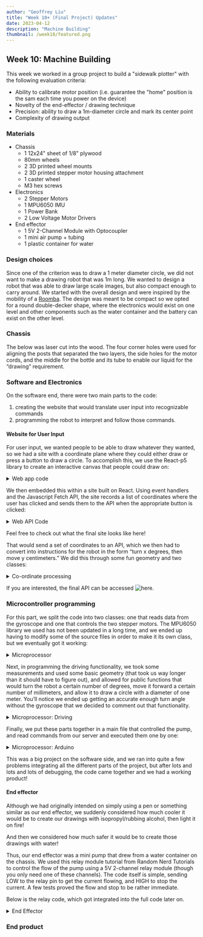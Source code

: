 ```yaml
---
author: "Geoffrey Liu"
title: "Week 10+ (Final Project) Updates"
date: 2023-04-12
description: "Machine Building"
thumbnail: /week10/featured.png
---
```


## Week 10: Machine Building
This week we worked in a group project to build a "sidewalk plotter" with the following evaluation criteria:
* Ability to calibrate motor position (i.e. guarantee the "home" position is the sam each time you power on the device)
* Novelty of the end-effector / drawing technique
* Precision: ability to draw a 1m-diameter circle and mark its center point
* Complexity of drawing output

### Materials
* Chassis
  * 1 12x24" sheet of 1/8" plywood
  * 80mm wheels
  * 2 3D printed wheel mounts
  * 2 3D printed stepper motor housing attachment
  * 1 caster wheel
  * M3 hex screws
* Electronics
  * 2 Stepper Motors
  * 1 MPU6050 IMU
  * 1 Power Bank
  * 2 Low Voltage Motor Drivers
* End effector
  * 1 5V 2-Channel Module with Optocoupler
  * 1 mini air pump + tubing
  * 1 plastic container for water

### Design choices

Since one of the criterion was to draw a 1 meter diameter circle, we did not want to make a drawing robot that was 1m long. We wanted to design a robot that was able to draw large scale images, but also compact enough to carry around. We started with the overall design and were inspired by the mobility of a [Roomba](https://www.irobot.com/en_US/roomba.html). The design was meant to be compact so we opted for a round double-decker shape, where the electronics would exist on one level and other components such as the water container and the battery can exist on the other level.

### Chassis

The below was laser cut into the wood. The four corner holes were used for aligning the posts that separated the two layers, the side holes for the motor cords, and the middle for the bottle and its tube to enable our liquid for the “drawing” requirement.


### Software and Electronics

On the software end, there were two main parts to the code:
1. creating the website that would translate user input into recognizable commands
2. programming the robot to interpret and follow those commands.

#### Website for User Input

For user input, we wanted people to be able to draw whatever they wanted, so we had a site with a coordinate plane where they could either draw or press a button to draw a circle. To accomplish this, we use the React-p5 library to create an interactive canvas that people could draw on:


<details>
<summary>Web app code</summary>

```javascript
export default function Canvas(props) {

    const setup = (p5, canvasParentRef) => {
        p5.createCanvas(props.width, props.height).parent(canvasParentRef)
    }

    const mp = (e) => {
        if (e.mouseY > 620 || e.mouseY < 0 || e.mouseX > 1080 || e.mouseX < 0) {
            return;
        }
        mouseX = e.mouseX;
        mouseY = e.mouseY;
        props.x_coordinates.push(mouseX);
        props.y_coordinates.push(mouseY);
        props.pen.push(1);
    }

    const draw = (p5) => {
        if (props.clear) {
            p5.clear();
            props.clearHandler();
            mouseX=0;
            mouseY=0;
            pmouseX=0;
            pmouseY=0;
        }
        p5.background(255, 0);
        p5.line(mouseX, mouseY, pmouseX, pmouseY);
        pmouseX = mouseX;
        pmouseY = mouseY;
    };

    return <Sketch setup={setup} draw={draw} mousePressed={mp} />;
};
```

</details>

We then embedded this within a site built on React. Using event handlers and the Javascript Fetch API, the site records a list of coordinates where the user has clicked and sends them to the API when the appropriate button is clicked:

<details>
<summary>Web API Code</summary>

```javascript
function App() {
  const [clear, setClear] = useState(false);
  let array1 = [];
  let array2 = [];
  let array3 = [];

  const clearHandler = () => {
    setClear(false);
  }

  const handleClick = (circle) => {
    setClear(true);
    let today = new Date(),
      time = today.getHours() + ':' + today.getMinutes() + ':' + today.getSeconds();
    let jsonData;

    if (circle) {
      jsonData = {
        "x_coordinates": array1,
        "y_coordinates": array2,
        "pen": array3,
        "time": time,
        "circle": true
      }
    } else {
      jsonData = {
        "x_coordinates": array1,
        "y_coordinates": array2,
        "pen": array3,
        "time": time,
        "circle": false
      }

    }
    jsonData = JSON.stringify(jsonData);
    console.log(jsonData);
    fetch('https://ps70-api.vercel.app/', {
      method: 'POST',
      mode: 'cors',
      headers: {
        'Accept': 'application/json',
        'Content-Type': 'application/json'
      },
      body: jsonData
    })
      .then(response => console.log(response))
  }

  return (
    <div class="App">
      <h1>PS70 Sidewalk Plotter App</h1>
      <h3>Draw what you want to create below!</h3>
      <div class="container">
        <img src="https://img.freepik.com/free-vector/abstract-horizontal-grid-lines-graph-style-graphic-design_1017-39918.jpg?w=1080" alt="Grid" />
        <Canvas width="1080" height="600" x_coordinates={array1} y_coordinates={array2} pen={array3} clear={clear} clearHandler={clearHandler} />
      </div>
      <button class="button-green" onClick={() => handleClick(false)}>Send to Plotter</button>
      <button class="button-blue" onClick={() => handleClick(true)}>Draw Circle ⚪</button>
      <button class="button-red" onClick={() => setClear(true)}>Clear</button>
    </div>
  );
}

export default App;
```

</details>

Feel free to check out what the final site looks like here!

That would send a set of coordinates to an API, which we then had to convert into instructions for the robot in the form “turn x degrees, then move y centimeters.” We did this through some fun geometry and two classes:

<details>
<summary>Co-ordinate processing</summary>

```javascript
class Point {
  constructor(ls) {
    this.x = ls[0];
    this.y = ls[1];
  }

  distance(other) {
    /*
      * Gets distance between current point and new point
      */
    return Math.sqrt(Math.pow(this.x - other.x, 2) + Math.pow(this.y - other.y, 2));
  }

  angle(other) {
    /*
      * Gets angle between current point and new point
      * If facing east, how many degrees to turn counterclockwise to face new point
      */
    if (this.x === other.x) {
      return (this.y < other.y ? 90 : 270);
    }
    const slope = (this.y - other.y) / (this.x - other.x)
    const angle = Math.atan(slope) * (180 / Math.PI);
    if (this.x > other.x) {
      return 180 + angle;
    } else {
      return 360 + angle;
    }
  }

  toString() {
    return `(${this.x}, ${this.y})`;
  }
}

module.exports = Point;
```

```javascript
class Robot {
  constructor() {
    this.position = new Point([0, 0]);
    this.angle = 0;
  }

  get_distance(coordinate) {
    /*
      * Gets distance robot needs to travel
      */
    return this.position.distance(coordinate);
  }

  get_angle(coordinate) {
    /*
      * Gets angle between current angle and new angle to turn to
      * adjusts this to be between -180 and 180 to avoid unnecessary turns
      */
    const angle = (this.position.angle(coordinate) - this.angle) % 360;
    if (Math.abs(angle) < 180) {
      return angle;
    } else if (angle < 0) {
      return 360 + angle;
    } else {
      return angle - 360;
    }
  }

  moveto(coordinate) {
    /*
      * Updates robot's position and angle to new values
      * Returns the command 
      */
    const angle_change = this.get_angle(coordinate);
    const distance_change = this.get_distance(coordinate);
    this.position = coordinate;
    this.angle = this.angle + angle_change;
    return {
      angle: angle_change,
      distance: distance_change
    }
  }

  generateInstructions(coordinates) {
    const instructions = []
    for (const c of coordinates) {
      let instruct = this.moveto(new Point(c.slice(0, 2)));
      instruct.pendown = c[2];
      instructions.push(instruct);
    }
    return instructions;
  }
}

module.exports = Robot;
```

```javascript
const express = require('express');
const cors=require("cors");
const Robot = require('./Robot');

const app = express();
const port = 3000;
let output = {
  instructions: [],
  id: 0
}

let current_gyro = {
  x: 0,
  y: 0,
  z: 0
}

app.use(express.json());

const corsOptions ={
   origin:'*', 
   credentials:true,            
   optionSuccessStatus:200,
}

function getRandomInt(min, max) {
  min = Math.ceil(min);
  max = Math.floor(max);
  return Math.floor(Math.random() * (max - min + 1)) + min;
}

app.use(cors(corsOptions))

app.post('/gyro', (req, res) => {
  let euler_x = req.body.euler_x * 180 / Math.PI;
  let euler_y = req.body.euler_y * 180 / Math.PI;
  let euler_z = req.body.euler_z * 180 / Math.PI;
  current_gyro = {
    x: euler_x,
    y: euler_y,
    z: euler_z,
  }
  res.send(`Set gyro to ${current_gyro}`);
});

app.get('/gyro', (req, res) => {
  res.send(current_gyro);
});

app.get('/', (req, res) => {
  res.send(output);
})

app.post('/', (req, res) => {
  console.log(req.body);
  const xdata = req.body.x_coordinates;
  const ydata = req.body.y_coordinates;
  const pen = req.body.pen;
  //const time = req.body.time;
  let coordinates = [];
  for (let i = 0; i < xdata.length; i++) {
    coordinates.push([xdata[i] * 2, ydata[i] * 2, pen[i]]);
  }
  const robbo = new Robot();
  const instructions = robbo.generateInstructions(coordinates);
  let t = getRandomInt(0, 10000);

  if (req.body.circle) {
    t = t * -1;
    output = {
      instructions: instructions,
      id: t
    }
  } else {
    output = {
      instructions: instructions,
      id: t
    }
  }
  res.send(`Set data to ${output}`);
})

app.listen(port, () => {
  console.log(`API Started On Port ${port}`);
})

module.exports = app;
```

</details>

If you are interested, the final API can be accessed ![here](https://ps70-api.vercel.app/).

### Microcontroller programming

For this part, we split the code into two classes: one that reads data from the gyroscope and one that controls the two stepper motors. The MPU6050 library we used has not been updated in a long time, and we ended up having to modify some of the source files in order to make it its own class, but we eventually got it working:

<details>
<summary>Microprocessor</summary>

**Gyro.h:**

```cpp
# ifndef GYRO_H
# define GYRO_H
# include <WiFi.h>
# include <HTTPClient.h>
# include <ArduinoJson.h>
# include <WebServer.h>
# include "helper_3dmath.h"
# include "Wire.h"
# include "I2Cdev.h"
# include "MPU6050_6Axis_MotionApps20.h"

class Gyro
{
  private:
    MPU6050 mpu;
    bool dmpReady;  // set true if DMP init was successful
    uint8_t mpuIntStatus;   // holds actual interrupt status byte from MPU
    uint8_t devStatus;      // return status after each device operation (0 = success, !0 = error)
    uint16_t packetSize;    // expected DMP packet size (default is 42 bytes)
    uint16_t fifoCount;     // count of all bytes currently in FIFO
    uint8_t fifoBuffer[64]; // FIFO storage buffer
    Quaternion q;           // [w, x, y, z]         quaternion container
    VectorInt16 aa;         // [x, y, z]            accel sensor measurements
    VectorInt16 aaReal;     // [x, y, z]            gravity-free accel sensor measurements
    VectorInt16 aaWorld;    // [x, y, z]            world-frame accel sensor measurements
    VectorFloat gravity;    // [x, y, z]            gravity vector
    float euler[3];         // [psi, theta, phi]    Euler angle container
    float ypr[3];           // [yaw, pitch, roll]   yaw/pitch/roll container and gravity vector
    volatile bool mpuInterrupt;
    StaticJsonDocument<250> jsonDocument;
    char buffer[250];
    int interrupt_pin;
    String gyroURL;

  public:
    Gyro(String url);
    static void dmpDataReady();
    void create_json(char *tag, float*value, char *unit);
void add_json_object(char*tag, float value, char *unit);
char*getEuler();
    void gyroSetup();
    void updateGyro();
    void sendGyro();
    float getCurrentAngle();
};

# endif
```

**Gyro.cpp:**

```cpp
# include "Gyro.h"
# include "MPU6050_6Axis_MotionApps20.h"
# include <WiFi.h>
# include <HTTPClient.h>
# include <ArduinoJson.h>
# include <WebServer.h>
# include "I2Cdev.h"
# include "Wire.h"
# define PI 3.1415926535897932384626433832795

Gyro :: Gyro(String url) {
  gyroURL = url;
  dmpReady = false;
  mpuInterrupt = false;
  interrupt_pin = 2;
}
void Gyro :: dmpDataReady() {
  return;
}
void Gyro :: create_json(char *tag, float*value, char *unit) {
  jsonDocument.clear();
  jsonDocument["type"] = tag;
  jsonDocument["euler_x"] = value[0];
  jsonDocument["euler_y"] = value[1];
  jsonDocument["euler_z"] = value[2];
  jsonDocument["unit"] = unit;
  serializeJson(jsonDocument, buffer);
}
void Gyro :: add_json_object(char*tag, float value, char *unit) {
  JsonObject obj = jsonDocument.createNestedObject();
  obj["type"] = tag;
  obj["value"] = value;
  obj["unit"] = unit;
}
char*Gyro :: getEuler() {
  create_json("euler_x", euler, "degrees");
  return buffer;
}

void Gyro :: sendGyro() {
  HTTPClient http;
  // Your Domain name with URL path or IP address with path
  http.begin(gyroURL);
  updateGyro();
  create_json("euler_x", euler, "degrees");
  http.addHeader("Content-Type", "application/json");
  int httpResponseCode = http.POST(buffer);
  http.end();
}

float Gyro :: getCurrentAngle() {
  return euler[0] * 180 / PI;
}

void Gyro :: gyroSetup() {
  Wire.begin(12, 13);
  mpu.initialize();
  pinMode(interrupt_pin, INPUT);
  devStatus = mpu.dmpInitialize();
  mpu.setXGyroOffset(90);
  mpu.setYGyroOffset(44);
  mpu.setZGyroOffset(10);
  mpu.setZAccelOffset(1060); // 1688 factory default for my test chip
  mpu.setXAccelOffset(1491);
  mpu.setYAccelOffset(-5467);
  if (devStatus == 0) {
    // Calibration Time: generate offsets and calibrate our MPU6050
    mpu.CalibrateAccel(10);
    mpu.CalibrateGyro(10);
    mpu.PrintActiveOffsets();
    // turn on the DMP, now that it's ready
    Serial.println(F("Enabling DMP..."));
    mpu.setDMPEnabled(true);
    // enable Arduino interrupt detection
    Serial.print(F("Enabling interrupt detection (Arduino external interrupt "));
    Serial.print(digitalPinToInterrupt(interrupt_pin));
    Serial.println(F(")..."));
    attachInterrupt(digitalPinToInterrupt(interrupt_pin), dmpDataReady, RISING);
    mpuInterrupt = true;
    mpuIntStatus = mpu.getIntStatus();
    // set our DMP Ready flag so the main loop() function knows it's okay to use it
    Serial.println(F("DMP ready! Waiting for first interrupt..."));
    dmpReady = true;
    // get expected DMP packet size for later comparison
    packetSize = mpu.dmpGetFIFOPacketSize();
  } else {
    // ERROR!
    // 1 = initial memory load failed
    // 2 = DMP configuration updates failed
    // (if it's going to break, usually the code will be 1)
    Serial.print(F("DMP Initialization failed (code "));
    Serial.print(devStatus);
    Serial.println(F(")"));
  }
  // setup_task();
  mpu.dmpGetCurrentFIFOPacket(fifoBuffer);
  mpu.dmpGetQuaternion(&q, fifoBuffer);
  mpu.dmpGetEuler(euler, &q);
}
void Gyro :: updateGyro(){
  if (mpu.dmpGetCurrentFIFOPacket(fifoBuffer)){
    mpu.dmpGetQuaternion(&q, fifoBuffer);
    mpu.dmpGetEuler(euler, &q);
  }
}
```

</details>

Next, in programming the driving functionality, we took some measurements and used some basic geometry (that took us way longer than it should have to figure out), and allowed for public functions that would turn the robot a certain number of degrees, move it forward a certain number of millimeters, and allow it to draw a circle with a diameter of one meter. You’ll notice we ended up getting an accurate enough turn angle without the gyroscope that we decided to comment out that functionality.

<details>
<summary>Microprocessor: Driving</summary>

*Driving.h*

```cpp
# ifndef DRIVING_H
# define DRIVING_H
# include <AccelStepper.h>
# include <Arduino.h>
# include "Gyro.h"
# include <ArduinoJson.h>

class Driving
{
  private:
    AccelStepper stepper1;
    AccelStepper stepper2;
    int maxSpeed;
    int maxAccel;
    int motorStepsPerRevolution;
    float machineToMotor(float machine_degrees);
    float forwardToMotor(float forward_mm);
    void execute(float deg1, float deg2);
    Gyro myGyro = Gyro("");
    void motorReset();

  public:
    Driving(int pin1, int pin2, int pin3, int pin4, int maxSpeed, int maxAccel, int motorStepsPerRevolution, String url);
    void move_forward(float forward_mm);
    void turn(float machine_degrees);
    void setup();
    void draw_circle(float diameter);
    void sendGyro();
};

# endif
```

*Driving.cpp*

```cpp
# include "Driving.h"
# include <Arduino.h>
# include "Gyro.h"
# include <AccelStepper.h>
# include <Arduino.h>
# include "I2Cdev.h"
# include "MPU6050_6Axis_MotionApps20.h"
# include <ArduinoJson.h>

# define PI 3.1415926535897932384626433832795
// #define WHEEL_RADIUS 34.0
# define WHEEL_RADIUS 40.0
# define TURNING_RADIUS 136

Driving :: Driving(int pin1, int pin2, int pin3, int pin4, int maxSp, int maxAc, int motorSPR, String url) {
  myGyro = Gyro(url);
  stepper1 = AccelStepper(AccelStepper::DRIVER, pin1, pin2);
  stepper2 = AccelStepper(AccelStepper::DRIVER, pin3, pin4);
  maxSpeed = maxSp;
  maxAccel = maxAc;
  motorStepsPerRevolution = motorSPR;
}

void Driving :: motorReset() {
  stepper1.setMaxSpeed(maxSpeed);
  stepper1.setAcceleration(maxAccel);
  stepper2.setMaxSpeed(maxSpeed);
  stepper2.setAcceleration(maxAccel);
}

void Driving :: setup() {
  motorReset();
  myGyro.gyroSetup();
}

// Converts machine turning degrees to motor degrees
float Driving :: machineToMotor(float machine_degrees) {
    return machine_degrees * TURNING_RADIUS / (WHEEL_RADIUS);
}

// Converts forward distance (in cm) to motor degrees
float Driving :: forwardToMotor(float forward_cm) {
  return forward_cm *180 / (PI* WHEEL_RADIUS);
}

// Loops through to execute whatever commands are sent to the two motors
void Driving :: execute(float deg1, float deg2) {
  stepper1.setCurrentPosition(0);
  stepper2.setCurrentPosition(0);
  delay(100);
  stepper1.moveTo(deg1);
  stepper2.moveTo(deg2);
  while (stepper1.distanceToGo() != 0 && stepper2.distanceToGo() != 0) {
    stepper1.run();
    stepper2.run();
    // myGyro.updateGyro();
    // myGyro.sendGyro();
  }
}

// moves machine forward x centimeters
void Driving :: move_forward(float forward_cm) {
  float degrees = forwardToMotor(forward_cm) * motorStepsPerRevolution/360;
  execute(degrees, degrees);
}

// Turns machine X degrees
void Driving :: turn(float machine_degrees) {
  float degrees = machineToMotor(machine_degrees) * motorStepsPerRevolution/360;

  // set up gyro
  float current_degrees = myGyro.getCurrentAngle();
  execute(-1*degrees, degrees);

  // Uncomment to act on degree change.
  // need to worry about measurements getting cut off and also direction.
  // float degree_change = myGyro.getCurrentDegrees() - current_degrees;
  // if (abs(machine_degrees - degree_change) > 5) {
  //   turn(machine_degrees - degree_change);
  // }
}

void Driving :: draw_circle(float diameter) {
  // Go to outside of
  float max_speed = 150;
  float max_accel = 4000;
  float inner_distance = 1.9 *PI* (diameter - TURNING_RADIUS*2); // no /2
float outer_distance = 1.9*PI *(diameter + TURNING_RADIUS*2);
  float inner_val = inner_distance / (inner_distance + outer_distance);
  float outer_val = outer_distance / (inner_distance + outer_distance);

  stepper1.setMaxSpeed(max_speed *inner_val);
  stepper1.setAcceleration(max_accel*inner_val);
  stepper2.setMaxSpeed(max_speed *outer_val);
stepper2.setAcceleration(max_accel* outer_val);

  float degrees1 = forwardToMotor(inner_distance) *motorStepsPerRevolution/360;
float degrees2 = forwardToMotor(outer_distance)* motorStepsPerRevolution/360;
  execute(degrees2, degrees1);

}

void Driving :: sendGyro(){
  myGyro.sendGyro();
}
```

</details>

Finally, we put these parts together in a main file that controlled the pump, and read commands from our server and executed them one by one:

<details>
<summary>Microprocessor: Arduino</summary>

*drawing_robot.ino*

```cpp
# include <AccelStepper.h>
# include <WiFi.h>
# include "gyro.h"
# include <HTTPClient.h>
# include <ArduinoJson.h>
# include "Driving.h"
// #include <Wire.h>

# define MAX_ACCELERATION 50
# define MAX_SPEED 200
# define WATER_PIN 40
# define INTERRUPT_PIN 2

// Connect to WiFi
const char*ssid = "MAKERSPACE";
const char* password = "12345678";
bool first_read = true;
int id;

// Set up server for reading instructions
const String apiURL = "<https://ps70-api.vercel.app/>";
const String gyroURL = "<https://ps70-api.vercel.app/gyro>";

// Define motor pin connections
const int motorPin1 = 11;
const int motorPin2 = 10;
const int motorPin3 = 7;
const int motorPin4 = 6;

// Define the motor steps per revolution
const int motorStepsPerRevolution = 200;
long old_id = -1;

Driving driver = Driving(motorPin1, motorPin2, motorPin3, motorPin4, MAX_SPEED, MAX_ACCELERATION, motorStepsPerRevolution, gyroURL);

void setup() {
  // Set max speed and acceleration
  driver.setup();

  // Set up water pump pin
  pinMode(WATER_PIN, OUTPUT);
  Serial.begin(115200);

  // Set up WiFi
  WiFi.begin(ssid, password);
  while (WiFi.status() != WL_CONNECTED) {
    delay(1000);
    Serial.println("Connecting to WiFi");
  }
  Serial.println("Connected to the WiFi network");

}

void toggle_pump(int on) {
  if (on) {
    digitalWrite(WATER_PIN, LOW);
  } else {
    digitalWrite(WATER_PIN, HIGH);
  }
}

void draw_circle(float diameter) {
  toggle_pump(1);
  delay(300);
  toggle_pump(0);
  driver.move_forward(diameter / 2);
  driver.turn(90);
  toggle_pump(1);
  driver.draw_circle(diameter);
  toggle_pump(0);
}

void loop() {
  // Serial.println("Refreshing");
  if ((WiFi.status() == WL_CONNECTED)) {
    HTTPClient http;
    http.begin(apiURL);
    int httpResponseCode = http.GET();
    if (httpResponseCode > 0) {
      String payload = http.getString();
      DynamicJsonDocument doc(8192);
      DeserializationError error = deserializeJson(doc, payload);
      if (error) {
        Serial.println("Deserialization Error");
        return;
      }
      http.end();
      driver.sendGyro();

      id = doc["id"];
      
      if (id != old_id && !first_read) {
        if (id > 0) {
          for (JsonObject instruction : doc["instructions"].as<JsonArray>()) {
            double instruction_angle = instruction["angle"];
            double instruction_distance = instruction["distance"];
            int instruction_pendown = instruction["pendown"];
            toggle_pump(0);
            driver.turn(instruction_angle);
            toggle_pump(instruction_pendown);
            driver.move_forward(instruction_distance);
          }
        } else {
          toggle_pump(1);
          draw_circle(1000);
          toggle_pump(0);
        }
      old_id = id;
      toggle_pump(0);
    }
    first_read = false;
    driver.setup();
  }
}
}
```

</details>

This was a big project on the software side, and we ran into quite a few problems integrating all the different parts of the project, but after lots and lots and lots of debugging, the code came together and we had a working product!

#### End effector

Although we had originally intended on simply using a pen or something similar as our end effector, we suddenly considered how much cooler it would be to create our drawings with isopropyl/rubbing alcohol, then light it on fire!

And then we considered how much safer it would be to create those drawings with water!

Thus, our end effector was a mini pump that drew from a water container on the chassis. We used this relay module tutorial from Random Nerd Tutorials to control the flow of the pump using a 5V 2-channel relay module (though you only need one of these channels). The code itself is simple, sending LOW to the relay pin to get the current flowing, and HIGH to stop the current. A few tests proved the flow and stop to be rather immediate.

Below is the relay code, which got integrated into the full code later on.

<details>
<summary>End Effector</summary>

```cpp
//changed from 26
const int relay = 40;

void setup() {
  Serial.begin(115200);
  pinMode(relay, OUTPUT);
}

void loop() {
  // Normally Open configuration, send LOW signal to let current flow
  // (if you're usong Normally Closed configuration send HIGH signal)
  digitalWrite(relay, LOW);
  Serial.println("Current Flowing");
  delay(5000);
  
  // Normally Open configuration, send HIGH signal stop current flow
  // (if you're usong Normally Closed configuration send LOW signal)
  digitalWrite(relay, HIGH);
  Serial.println("Current not Flowing");
  delay(1000);
}
```

</details>

### End product